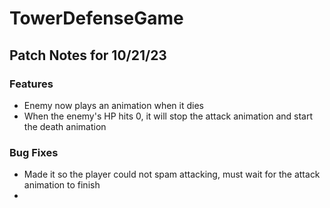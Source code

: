 # TowerDefenseGame

## Patch Notes for 10/21/23

### Features
- Enemy now plays an animation when it dies
- When the enemy's HP hits 0, it will stop the attack animation and start the death animation

### Bug Fixes
- Made it so the player could not spam attacking, must wait for the attack animation to finish
- 
